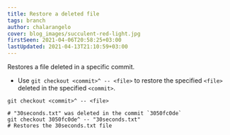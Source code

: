 ```yaml
---
title: Restore a deleted file
tags: branch
author: chalarangelo
cover: blog_images/succulent-red-light.jpg
firstSeen: 2021-04-06T20:58:25+03:00
lastUpdated: 2021-04-13T21:10:59+03:00
---
```


Restores a file deleted in a specific commit.

- Use `git checkout <commit>^ -- <file>` to restore the specified `<file>` deleted in the specified `<commit>`.

```shell
git checkout <commit>^ -- <file>
```

```shell
# "30seconds.txt" was deleted in the commit `3050fc0de`
git checkout 3050fc0de^ -- "30seconds.txt"
# Restores the 30seconds.txt file
```
